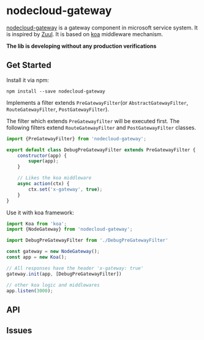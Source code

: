 # nodecloud-gateway

[nodecloud-gateway](https://github.com/nodecloud/nodecloud-gateway) is a gateway component in microsoft service system. It is inspired by [Zuul](https://github.com/Netflix/zuul). It is based on [koa](http://koajs.com/) middleware mechanism.

**The lib is developing without any production verifications**

## Get Started

Install it via npm:

```shell
npm install --save nodecloud-gateway
```

Implements a filter extends `PreGatewayFilter`(or `AbstractGatewayFilter`, `RouteGatewayFilter`, `PostGatewayFilter`).

The filter which extends `PreGatewayfilter` will be executed first. The following filters extend `RouteGatewayFilter` and `PostGatewayFilter` classes.

```javascript
import {PreGatewayFilter} from 'nodecloud-gateway';

export default class DebugPreGatewayFilter extends PreGatewayFilter {
    constructor(app) {
        super(app);
    }

    // Likes the koa middleware
    async action(ctx) {
        ctx.set('x-gateway', true);
    }
}
```


Use it with koa framework:

```javascript
import Koa from 'koa';
import {NodeGateway} from 'nodecloud-gateway';

import DebugPreGatewayFilter from './DebugPreGatewayFilter'

const gateway = new NodeGateway();
const app = new Koa();

// All responses have the header 'x-gateway: true'
gateway.init(app, [DebugPreGatewayFilter])

// other koa logic and middlewares
app.listen(3000);
```

## API

## Issues



